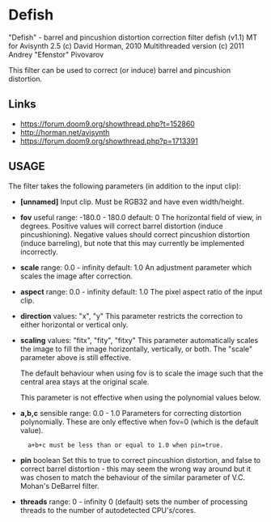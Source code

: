 # Defish
"Defish" - barrel and pincushion distortion correction filter
defish (v1.1) MT for Avisynth 2.5
(c) David Horman, 2010
Multithreaded version (c) 2011 Andrey "Efenstor" Pivovarov

This filter can be used to correct (or induce) barrel and pincushion
distortion.

## Links
- https://forum.doom9.org/showthread.php?t=152860
- http://horman.net/avisynth
- https://forum.doom9.org/showthread.php?p=1713391

## USAGE

The filter takes the following parameters (in addition to the input clip):

- **[unnamed]**
	Input clip. Must be RGB32 and have even width/height.

- **fov**
	useful range: -180.0 - 180.0
	default: 0
	The horizontal field of view, in degrees. Positive values will
	correct barrel distortion (induce pincushioning). Negative values
	should correct pincushion distortion (induce barreling), but note
	that this may currently be implemented incorrectly.

- **scale**
        range: 0.0 - infinity
	default: 1.0
	An adjustment parameter which scales the image after correction.

-  **aspect**
	range: 0.0 - infinity
	default: 1.0
	The pixel aspect ratio of the input clip.

- **direction**
	values: "x", "y"
	This parameter restricts the correction to either horizontal or
	vertical only.

- **scaling**
	values: "fitx", "fity", "fitxy"
	This parameter automatically scales the image to fill the image
	horizontally, vertically, or both. The "scale" parameter above is
	still effective.

	The default behaviour when using fov is to scale the image such
	that the central area stays at the original scale.

	This parameter is not effective when using the polynomial values
	below.
- **a,b,c**
        sensible range: 0.0 - 1.0
        Parameters for correcting distortion polynomially. These are only
        effective when fov=0 (which is the default value).

        a+b+c must be less than or equal to 1.0 when pin=true.

- **pin**
	boolean
	Set this to true to correct pincushion distortion, and false to
	correct	barrel distortion - this may seem the wrong way around but
	it was chosen to match the behaviour of the similar parameter of
	V.C. Mohan's DeBarrel filter.

- **threads**
        range: 0 - infinity
        0 (default) sets the number of processing threads to the number of
        autodetected CPU's/cores.

